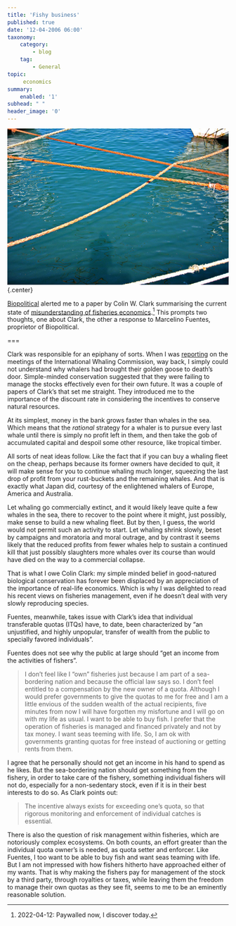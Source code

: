 ```yaml
---
title: 'Fishy business'
published: true
date: '12-04-2006 06:00'
taxonomy:
    category:
        - blog
    tag:
        - General
topic:
     economics
summary:
    enabled: '1'
subhead: " "
header_image: '0'
---
```


![A harbour with fishing boats and ropes stretched between them casting shadows on the water](107612389_0ea6910306_c.jpg){.center}

[Biopolitical](http://biopolitical.blogspot.com/2006/04/transferable-fishing-quotas-and-equity.html) alerted me to a paper by Colin W. Clark summarising the current state of [misunderstanding of fisheries economics](https://esj-journals.onlinelibrary.wiley.com/doi/abs/10.1007/s10144-006-0255-2).[^1] This prompts two thoughts, one about Clark, the other a response to Marcelino Fuentes, proprietor of Biopolitical.

===

[^1]: 2022-04-12: Paywalled now, I discover today.

Clark was responsible for an epiphany of sorts. When I was [reporting](https://www.amazon.co.uk/o/ASIN/0140118446/258-2361273-3371948?SubscriptionId=02ZH6J1W0649DTNS6002/258-2361273-3371948) on the meetings of the International Whaling Commission, way back, I simply could not understand why whalers had brought their golden goose to death’s door. Simple-minded conservation suggested that they were failing to manage the stocks effectively even for their own future. It was a couple of papers of Clark’s that set me straight. They introduced me to the importance of the discount rate in considering the incentives to conserve natural resources.

At its simplest, money in the bank grows faster than whales in the sea. Which means that the _rational_ strategy for a whaler is to pursue every last whale until there is simply no profit left in them, and then take the gob of accumulated capital and despoil some other resource, like tropical timber.

All sorts of neat ideas follow. Like the fact that if you can buy a whaling fleet on the cheap, perhaps because its former owners have decided to quit, it will make sense for you to continue whaling much longer, squeezing the last drop of profit from your rust-buckets and the remaining whales. And that is exactly what Japan did, courtesy of the enlightened whalers of Europe, America and Australia.

Let whaling go commercially extinct, and it would likely leave quite a few whales in the sea, there to recover to the point where it might, just possibly, make sense to build a new whaling fleet. But by then, I guess, the world would not permit such an activity to start. Let whaling shrink slowly, beset by campaigns and moratoria and moral outrage, and by contrast it seems likely that the reduced profits from fewer whales help to sustain a continued kill that just possibly slaughters more whales over its course than would have died on the way to a commercial collapse.

That is what I owe Colin Clark: my simple minded belief in good-natured biological conservation has forever been displaced by an appreciation of the importance of real-life economics. Which is why I was delighted to read his recent views on fisheries management, even if he doesn’t deal with very slowly reproducing species.

Fuentes, meanwhile, takes issue with Clark’s idea that individual transferable quotas (ITQs) have, to date, been characterized by “an unjustified, and highly unpopular, transfer of wealth from the public to specially favored individuals”.

Fuentes does not see why the public at large should “get an income from the activities of fishers”.

> I don’t feel like I “own” fisheries just because I am part of a sea-bordering nation and because the official law says so. I don’t feel entitled to a compensation by the new owner of a quota. Although I would prefer governments to give the quotas to me for free and I am a little envious of the sudden wealth of the actual recipients, five minutes from now I will have forgotten my misfortune and I will go on with my life as usual. I want to be able to buy fish. I prefer that the operation of fisheries is managed and financed privately and not by tax money. I want seas teeming with life. So, I am ok with governments granting quotas for free instead of auctioning or getting rents from them.

I agree that he personally should not get an income in his hand to spend as he likes. But the sea-bordering nation should get something from the fishery, in order to take care of the fishery, something individual fishers will not do, especially for a non-sedentary stock, even if it is in their best interests to do so. As Clark points out:

> The incentive always exists for exceeding one’s quota, so that rigorous monitoring and enforcement of individual catches is essential.

There is also the question of risk management within fisheries, which are notoriously complex ecosystems. On both counts, an effort greater than the individual quota owner’s is needed, as quota setter and enforcer. Like Fuentes, I too want to be able to buy fish and want seas teaming with life. But I am not impressed with how fishers hitherto have approached either of my wants. That is why making the fishers pay for management of the stock by a third party, through royalties or taxes, while leaving them the freedom to manage their own quotas as they see fit, seems to me to be an eminently reasonable solution.
